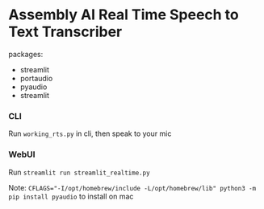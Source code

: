 
# Assembly AI Real Time Speech to Text Transcriber
 
 packages:
  - streamlit
  - portaudio
  - pyaudio
  - streamlit
  
  
### CLI
Run `working_rts.py` in cli, then speak to your mic

### WebUI
Run `streamlit run streamlit_realtime.py`

Note: `CFLAGS="-I/opt/homebrew/include -L/opt/homebrew/lib" python3 -m pip install pyaudio` to install on mac

